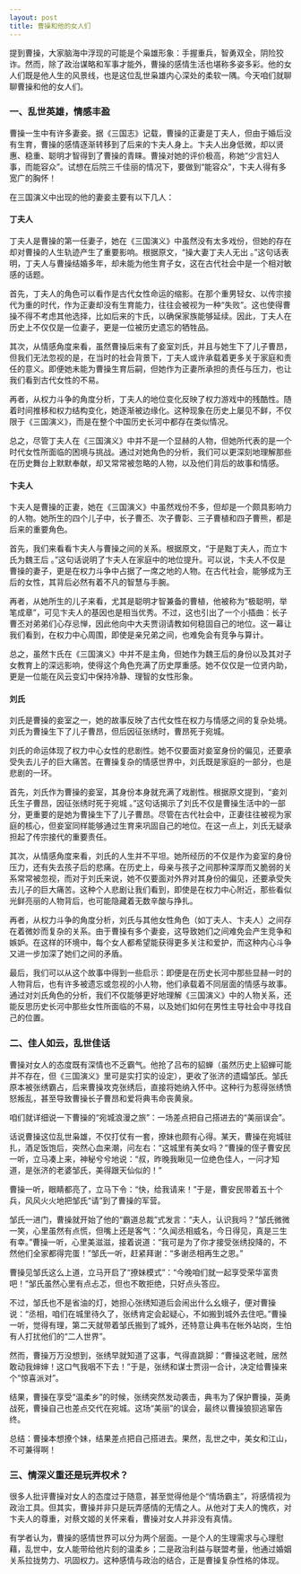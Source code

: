 ```yaml
---
layout: post
title: 曹操和他的女人们
---
```

提到曹操，大家脑海中浮现的可能是个枭雄形象：手握重兵，智勇双全，阴险狡诈。然而，除了政治谋略和军事才能外，曹操的感情生活也堪称多姿多彩。他的女人们既是他人生的风景线，也是这位乱世枭雄内心深处的柔软一隅。今天咱们就聊聊曹操和他的女人们。

### 一、乱世英雄，情感丰盈

曹操一生中有许多妻妾。据《三国志》记载，曹操的正妻是丁夫人，但由于婚后没有生育，曹操的感情逐渐转移到了后来的卞夫人身上。卞夫人出身低微，却以贤惠、稳重、聪明才智得到了曹操的青睐。曹操对她的评价极高，称她“少言妇人事，而能容众”。试想在后院三千佳丽的情况下，要做到“能容众”，卞夫人得有多宽广的胸怀！

在三国演义中出现的他的妻妾主要有以下几人：

#### 丁夫人

丁夫人是曹操的第一任妻子，她在《三国演义》中虽然没有太多戏份，但她的存在却对曹操的人生轨迹产生了重要影响。根据原文，“操大妻丁夫人无出 。”这句话表明，丁夫人与曹操结婚多年，却未能为他生育子女，这在古代社会中是一个相对敏感的话题。

首先，丁夫人的角色可以看作是古代女性命运的缩影。在那个重男轻女、以传宗接代为重的时代，作为正妻却没有生育能力，往往会被视为一种“失败”。这也使得曹操不得不考虑其他选择，比如后来的卞氏，以确保家族能够延续。因此，丁夫人在历史上不仅仅是一位妻子，更是一位被历史遗忘的牺牲品。

其次，从情感角度来看，虽然曹操后来有了妾室刘氏，并且与她生下了儿子曹昂，但我们无法忽视的是，在当时的社会背景下，丁夫人或许承载着更多关于家庭和责任的意义。即便她未能为曹操生育后嗣，但她作为正妻所承担的责任与压力，也让我们看到古代女性的不易。

再者，从权力斗争的角度分析，丁夫人的地位变化反映了权力游戏中的残酷性。随着时间推移和权力结构变化，她逐渐被边缘化。这种现象在历史上屡见不鲜，不仅限于《三国演义》，而是在整个中国历史长河中都存在类似情况。

总之，尽管丁夫人在《三国演义》中并不是一个显赫的人物，但她所代表的是一个时代女性所面临的困境与挑战。通过对她角色的分析，我们可以更深刻地理解那些在历史舞台上默默奉献，却又常常被忽略的人物，以及他们背后的故事和情感。

#### 卞夫人

卞夫人是曹操的正妻，她在《三国演义》中虽然戏份不多，但却是一个颇具影响力的人物。她所生的四个儿子中，长子曹丕、次子曹彰、三子曹植和四子曹熊，都是后来的重要角色。

首先，我们来看看卞夫人与曹操之间的关系。根据原文，“于是黜丁夫人，而立卞氏为魏王后 。”这句话说明了卞夫人在家庭中的地位提升。可以说，卞夫人不仅是曹操的妻子，更是在权力斗争中占据了一席之地的人物。在古代社会，能够成为王后的女性，其背后必然有着不凡的智慧与手腕。

再者，从她所生的儿子来看，尤其是聪明才智兼备的曹植，他被称为“极聪明，举笔成章”，可见卞夫人的基因也是相当优秀。不过，这也引出了一个小插曲：长子曹丕对弟弟们心存忌惮，因此他向中大夫贾诩请教如何稳固自己的地位。这一幕让我们看到，在权力中心周围，即使是亲兄弟之间，也难免会有竞争与算计。

总之，虽然卞氏在《三国演义》中并不是主角，但她作为魏王后的身份以及其对子女教育上的深远影响，使得这个角色充满了历史厚重感。她不仅仅是一位贤内助，更是一位能在风云变幻中保持冷静、理智的女性形象。

#### 刘氏

刘氏是曹操的妾室之一，她的故事反映了古代女性在权力与情感之间的复杂处境。刘氏为曹操生下了儿子曹昂，但后因征张绣时，曹昂死于宛城。

刘氏的命运体现了权力中心女性的悲剧性。她不仅要面对妾室身份的偏见，还要承受失去儿子的巨大痛苦。在曹操复杂的情感世界中，刘氏既是家庭的一部分，也是悲剧的一环。

首先，刘氏作为曹操的妾室，其身份本身就充满了戏剧性。根据原文提到，“妾刘氏生子曹昂，因征张绣时死于宛城 。”这句话揭示了刘氏不仅是曹操生活中的一部分，更重要的是她为曹操生下了儿子曹昂。尽管在古代社会中，正妻往往被视为家庭的核心，但妾室同样能够通过生育来巩固自己的地位。在这一点上，刘氏无疑承担起了传宗接代的重要责任。

其次，从情感角度来看，刘氏的人生并不平坦。她所经历的不仅是作为妾室的身份压力，还有失去孩子后的悲痛。在历史上，母亲与孩子之间那种深厚而又脆弱的关系常常被忽视，而对于刘氏来说，她不仅要面对外界对其身份的偏见，还要承受失去儿子的巨大痛苦。这种个人悲剧让我们看到，即使是在权力中心附近，那些看似光鲜亮丽的人物背后，也可能隐藏着无数辛酸与挣扎。

再者，从权力斗争的角度分析，刘氏与其他女性角色（如丁夫人、卞夫人）之间存在着微妙而复杂的关系。由于曹操有多个妻妾，这导致她们之间难免会产生竞争和嫉妒。在这样的环境中，每个女人都希望能获得更多关注和爱护，而这种内心斗争又进一步加深了她们之间的矛盾。

最后，我们可以从这个故事中得到一些启示：即便是在历史长河中那些显赫一时的人物背后，也有许多被遗忘或忽视的小人物，他们承载着不同层面的情感与故事。通过对刘氏角色的分析，我们不仅能够更好地理解《三国演义》中的人物关系，还能反思历史长河中那些女性所面临的不易，以及她们如何在男性主导社会中寻找自己的位置。

### 二、佳人如云，乱世佳话

曹操对女人的态度既有深情也不乏霸气。他抢了吕布的貂蝉（虽然历史上貂蝉可能并不存在，但《三国演义》里可是实打实的设定），更收了张济的遗孀邹氏。邹氏原本被张绣霸占，后来曹操攻克张绣后，直接将她纳入怀中。这种行为惹得张绣愤怒叛乱，甚至导致曹操长子曹昂和爱将典韦命丧黄泉。

咱们就详细说一下曹操的“宛城浪漫之旅”：一场差点把自己搭进去的“美丽误会”。

话说曹操这位乱世枭雄，不仅打仗有一套，撩妹也颇有心得。某天，曹操在宛城驻扎，酒足饭饱后，突然心血来潮，问左右：“这城里有美女吗？”曹操的侄子曹安民一听，立马凑上来，神秘兮兮地说：“叔，昨晚我瞅见一位绝色佳人，一问才知道，是张济的老婆邹氏，美得跟天仙似的！”

曹操一听，眼睛都亮了，立马下令：“快，给我请来！”于是，曹安民带着五十个兵，风风火火地把邹氏“请”到了曹操的军营。

邹氏一进门，曹操就开始了他的“霸道总裁”式发言：“夫人，认识我吗？”邹氏微微一笑，心里虽然有点慌，但嘴上还是客气：“久闻丞相威名，今日得见，真是三生有幸。”曹操一听，心里美滋滋，接着说道：“我可是为了你才接受张绣投降的，不然他们全家都得完蛋！”邹氏一听，赶紧拜谢：“多谢丞相再生之恩。”

曹操见邹氏这么上道，立马开启了“撩妹模式”：“今晚咱们就一起享受荣华富贵吧！”邹氏虽然心里有点忐忑，但也不敢拒绝，只好点头答应。

不过，邹氏也不是省油的灯，她担心张绣知道后会闹出什么幺蛾子，便对曹操说：“丞相，咱们在城里待久了，张绣肯定会起疑心，不如搬到城外去住吧。”曹操一听，觉得有理，第二天就带着邹氏搬到了城外，还特意让典韦在帐外站岗，生怕有人打扰他们的“二人世界”。

然而，曹操万万没想到，张绣早就知道了这事，气得直跳脚：“曹操这老贼，居然敢动我婶婶！这口气我咽不下去！”于是，张绣和谋士贾诩一合计，决定给曹操来个“惊喜派对”。

结果，曹操在享受“温柔乡”的时候，张绣突然发动袭击，典韦为了保护曹操，英勇战死，曹操自己也差点交代在宛城。这场“美丽”的误会，最终以曹操狼狈逃窜告终。

总结：曹操本想撩个妹，结果差点把自己搭进去。果然，乱世之中，美女和江山，不可兼得啊！

### 三、情深义重还是玩弄权术？

很多人批评曹操对女人的态度过于随意，甚至觉得他是个“情场霸主”，将感情视为政治工具。但其实，曹操并非只是玩弄感情的无情之人。从他对丁夫人的愧疚，对卞夫人的尊重，对蔡文姬的关怀来看，曹操对女人并非没有真情。

有学者认为，曹操的感情世界可以分为两个层面。一是个人的生理需求与心理慰藉，乱世中，女人能带给他片刻的温柔乡；二是政治利益与联盟考量，他通过婚姻关系拉拢势力、巩固权力。这种感情与政治的结合，正是曹操复杂性格的体现。

